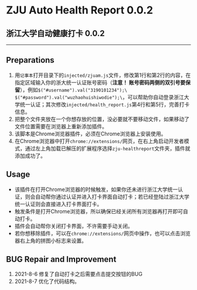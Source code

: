 # ZJU Auto Health Report 0.0.2

## 浙江大学自动健康打卡 0.0.2

---

## Preparations

1. 用`记事本`打开目录下的`injected/zjuam.js`文件，修改第1行和第2行的内容，在指定区域输入你的浙大统一认证账号密码（__注意！ 账号密码两侧的双引号要保留__），例如`$("#username").val("3190101234");\ $("#password").val("wuzhaohuishiwodie");\`，可以帮助你自动登录浙江大学统一认证；其次修改`injected/health_report.js`第4行和第5行，完善打卡信息。
2. 把整个文件夹放在一个你想存放的位置，没必要就不要移动文件，如果移动了文件位置需要在浏览器上重新添加插件。
3. 该脚本是Chrome浏览器插件，必须在Chrome浏览器上安装使用。
4. 在Chrome浏览器中打开`chrome://extensions/`网页，在右上角启动开发者模式，通过左上角加载已解压的扩展程序选择`zju-healthreport`文件夹，插件就添加成功了。

## Usage

* 该插件在打开Chrome浏览器的时候触发，如果你还未进行浙江大学统一认证，则会自动帮你通过认证并进入打卡界面自动打卡；若已经登陆过浙江大学统一认证则会直接进入打卡界面打卡。
* 触发条件是打开Chrome浏览器，所以确保已经关闭所有浏览器再打开即可自动打卡。
* 插件会自动帮你关闭打卡界面，不许需要手动关闭。
* 若你想移除插件，可以在`chrome://extensions/`网页中操作，也可以点击浏览器右上角的拼图小标志来设置。

## BUG Repair and Improvement

1. 2021-8-6 修复了自动打卡之后需要点击提交按钮的BUG
2. 2021-8-7 优化了代码结构。
